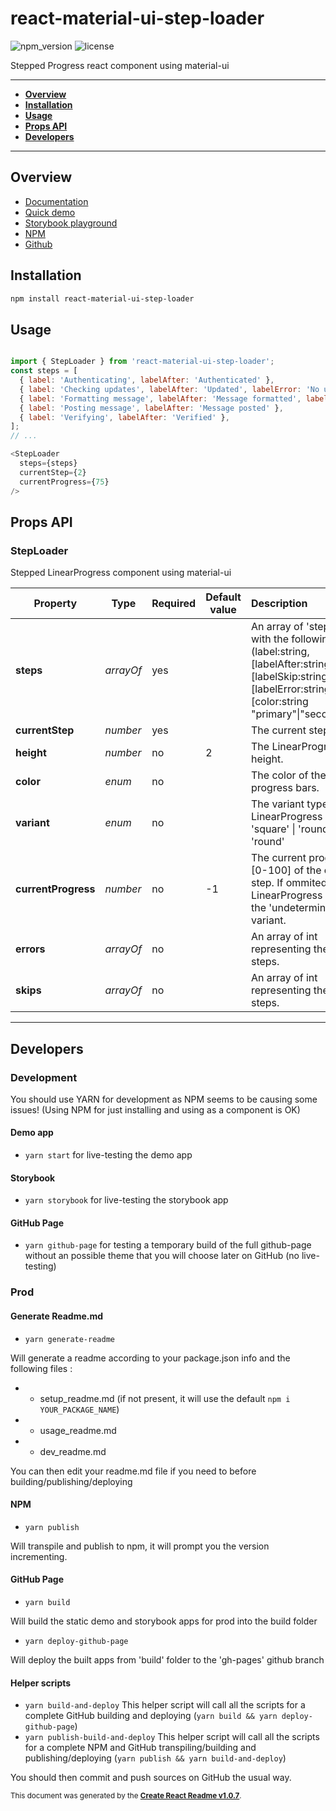 # react-material-ui-step-loader

![npm_version](https://img.shields.io/npm/v/react-material-ui-step-loader)
![license](https://img.shields.io/npm/l/react-material-ui-step-loader)

Stepped Progress react component using material-ui

<!-- ![react-material-ui-step-loader preview](https://my-social-preview-image-url) -->

-----

- **[Overview](#overview)**
- **[Installation](#install)**
- **[Usage](#usage)**
- **[Props API](#propsapi)**
- **[Developers](#dev)**

-----

<a name="overview"></a>
## Overview

- [Documentation](https://kevincastejon.github.io/react-material-ui-step-loader/)
- [Quick demo](https://kevincastejon.github.io/react-material-ui-step-loader/demo)
- [Storybook playground](https://kevincastejon.github.io/react-material-ui-step-loader/storybook)
- [NPM](https://www.npmjs.com/package/react-material-ui-step-loader)
- [Github](https://github.com/kevincastejon/react-material-ui-step-loader.git)

<a name="install"></a>
## Installation
```bash
npm install react-material-ui-step-loader
```

<a name="usage"></a>
## Usage

```javascript

import { StepLoader } from 'react-material-ui-step-loader';
const steps = [
  { label: 'Authenticating', labelAfter: 'Authenticated' },
  { label: 'Checking updates', labelAfter: 'Updated', labelError: 'No update found' },
  { label: 'Formatting message', labelAfter: 'Message formatted', labelSkip: 'Already formatted' },
  { label: 'Posting message', labelAfter: 'Message posted' },
  { label: 'Verifying', labelAfter: 'Verified' },
];
// ...

<StepLoader
  steps={steps}
  currentStep={2}
  currentProgress={75}
/>
```




<a name="propsapi"></a>
## Props API


### StepLoader

Stepped LinearProgress component using material-ui   




| Property | Type | Required | Default value | Description |
|-----|-----|-----|-----|:-----|
|**steps**|*arrayOf*|yes||An array of 'step' object with the following shape (label:string, [labelAfter:string],[labelSkip:string],[labelError:string],[color:string "primary"\|"secondary"]).|
|**currentStep**|*number*|yes||The current step.|
|**height**|*number*|no|2|The LinearProgress height.|
|**color**|*enum*|no|<See the source code>|The color of the progress bars.|
|**variant**|*enum*|no|<See the source code>|The variant type for the LinearProgress outline. 'square' \| 'rounded' \| 'round'|
|**currentProgress**|*number*|no|-1|The current progress [0-100] of the current step. If ommited the LinearProgress will use the 'undeterminate' variant.|
|**errors**|*arrayOf*|no|<See the source code>|An array of int representing the failed steps.|
|**skips**|*arrayOf*|no|<See the source code>|An array of int representing the skipped steps.|

-----


<a name="dev"></a>
## Developers

### Development
You should use YARN for development as NPM seems to be causing some issues!
(Using NPM for just installing and using as a component is OK)
#### Demo app
- `yarn start` for live-testing the demo app

#### Storybook
- `yarn storybook` for live-testing the storybook app

#### GitHub Page
- `yarn github-page` for testing a temporary build of the full github-page without an possible theme that you will choose later on GitHub (no live-testing)

### Prod
#### Generate Readme.md
- `yarn generate-readme`

Will generate a readme according to your package.json info and the following files :
-  - setup_readme.md (if not present, it will use the default `npm i YOUR_PACKAGE_NAME`)
-  - usage_readme.md
-  - dev_readme.md

You can then edit your readme.md file if you need to before building/publishing/deploying

#### NPM
- `yarn publish`

Will transpile and publish to npm, it will prompt you the version incrementing.

#### GitHub Page
- `yarn build`

Will build the static demo and storybook apps for prod into the build folder

- `yarn deploy-github-page`

Will deploy the built apps from 'build' folder to the 'gh-pages' github branch

#### Helper scripts
- `yarn build-and-deploy` This helper script will call all the scripts for a complete GitHub building and deploying (`yarn build && yarn deploy-github-page`)
- `yarn publish-build-and-deploy` This helper script will call all the scripts for a complete NPM and GitHub transpiling/building and publishing/deploying (`yarn publish && yarn build-and-deploy`)


You should then commit and push sources on GitHub the usual way.



<sub>This document was generated by the <a href="https://github.com/kevincastejon/create-react-readme" target="_blank">**Create React Readme v1.0.7**</a>.</sub>
